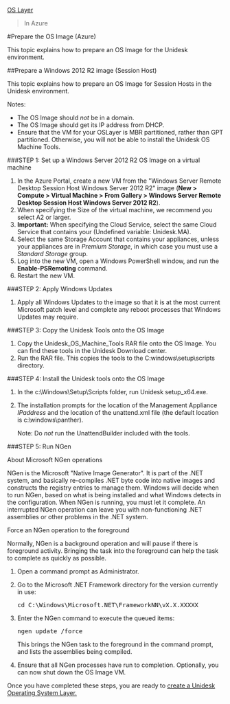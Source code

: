 [OS Layer](layer_os_co4)
 > In Azure
#Prepare the OS Image (Azure)
This topic explains how to prepare an OS Image for the Unidesk environment. 
##Prepare a Windows 2012 R2 image (Session Host)<a name="Prep_2012_Host"></a>
This topic explains how to prepare an OS Image for Session Hosts in the Unidesk environment. 
Notes:
<ul>            <li>The OS Image should <i>not</i> be in a domain.</li>            <li>The OS Image should get its IP address from DHCP.</li>            <li>Ensure that the VM for your OSLayer is  MBR partitioned, rather than GPT partitioned. Otherwise, you will not be able to install the Unidesk OS Machine Tools. </li>        </ul>
###STEP 1: Set up a Windows Server 2012 R2 OS Image on a virtual machine 
<ol>            <li>In the Azure Portal, create a new VM from the "Windows Server Remote Desktop Session Host Windows Server 2012 R2" image (<b>New > Compute > Virtual Machine > From Gallery > Windows  Server Remote Desktop Session Host Windows Server 2012 R2</b>). </li>            <li>When specifying the Size of the virtual machine, we recommend you select A2 or larger.</li>            <li><b>Important:</b> When specifying the Cloud Service, select the same Cloud Service that contains your (Undefined variable: Unidesk.MA).</li>            <li>Select the same Storage Account that contains your appliances, unless your appliances are in <i>Premium Storage</i>, in which case you must use a <i>Standard Storage</i> group. </li>            <li>Log into the new VM, open a Windows PowerShell window, and run the <b>Enable-PSRemoting</b> command.</li>            <li>Restart the new VM.</li>        </ol>
###STEP 2: Apply Windows Updates
<ol>            <li>                <p>Apply all Windows Updates to the image so that it is at the most current Microsoft patch level and complete any reboot processes that Windows Updates may require.</p>            </li>        </ol>
###STEP 3: Copy the Unidesk Tools onto the OS Image 
<ol>            <li>Copy the Unidesk_OS_Machine_Tools RAR file onto the OS Image. You can find these tools in the Unidesk Download center.</li>            <li>Run the RAR file. This copies the tools to the C:windows\setup\scripts directory.</li>        </ol>
###STEP 4: Install the Unidesk tools onto the OS Image
<ol>            <li>                <p>In the c:\Windows\Setup\Scripts folder, run Unidesk setup_x64.exe.</p>            </li>            <li>                <p>The installation prompts for the location of the Management Appliance <i>IPaddress</i> and the location of the unattend.xml file (the default location is c:\windows\panther).</p>                <p>Note: Do <i>not</i> run the UnattendBuilder included with the tools. </p>            </li>        </ol>
###STEP 5: Run NGen
About Microsoft NGen operations
NGen is the Microsoft "Native Image Generator". It is part of the .NET system, and basically re-compiles .NET byte code into native images and constructs the registry entries to manage them.  Windows will decide when to run NGen, based on what is being installed and what Windows detects in the configuration.  When NGen is running, you must let it complete.  An interrupted NGen operation can leave you with non-functioning .NET assemblies or other problems in the .NET system.


Force an NGen operation to the foreground
Normally, NGen is a background operation and will pause if there is foreground activity.  Bringing the task into the foreground can help the task to complete as quickly as possible.
<ol>                    <li>                        <p>Open a command prompt as Administrator.</p>                    </li>                    <li>                        <p>Go to the Microsoft .NET Framework directory for the version currently in use:</p><pre>cd C:\Windows\Microsoft.NET\FrameworkNN\vX.X.XXXXX</pre>                    </li>                    <li>                        <p>Enter the NGen command to execute the queued items:</p><pre>ngen update /force</pre>                        <p>This brings the NGen task to the foreground in the command prompt, and lists the assemblies being compiled. </p>                        <li>                            <p>Ensure that all NGen processes have run to completion. Optionally, you can now shut down the OS Image VM.</p>                        </li>                    </li>                </ol>


Once you have completed these steps, you are ready to [create a Unidesk Operating System Layer](layer_os_version_az4)[.](layer_os_version_az4)


